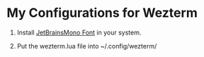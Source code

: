 # My Configurations for Wezterm

1. Install [JetBrainsMono Font](https://www.jetbrains.com/lp/mono/) in your system.

2. Put the wezterm.lua file into ~/.config/wezterm/
